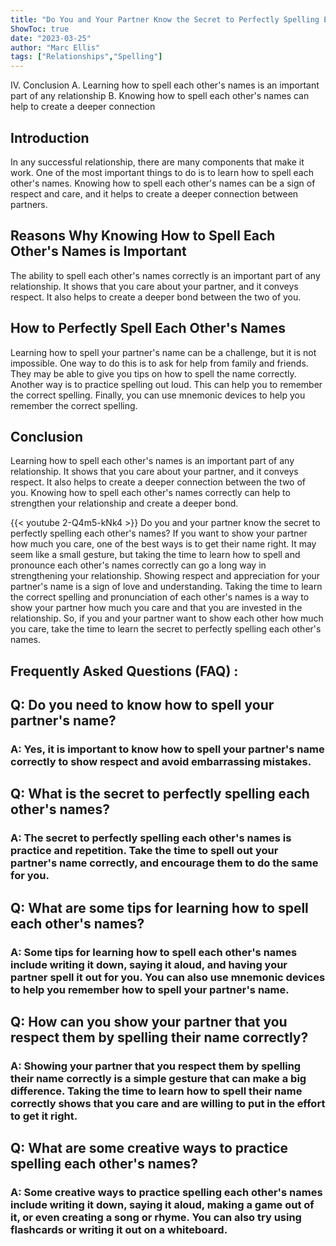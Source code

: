 ```yaml
---
title: "Do You and Your Partner Know the Secret to Perfectly Spelling Each Other's Names?"
ShowToc: true 
date: "2023-03-25"
author: "Marc Ellis" 
tags: ["Relationships","Spelling"]
---
```

IV. Conclusion A. Learning how to spell each other's names is an important part of any relationship B. Knowing how to spell each other's names can help to create a deeper connection

## Introduction

In any successful relationship, there are many components that make it work. One of the most important things to do is to learn how to spell each other's names. Knowing how to spell each other's names can be a sign of respect and care, and it helps to create a deeper connection between partners. 

## Reasons Why Knowing How to Spell Each Other's Names is Important

The ability to spell each other's names correctly is an important part of any relationship. It shows that you care about your partner, and it conveys respect. It also helps to create a deeper bond between the two of you. 

## How to Perfectly Spell Each Other's Names

Learning how to spell your partner's name can be a challenge, but it is not impossible. One way to do this is to ask for help from family and friends. They may be able to give you tips on how to spell the name correctly. Another way is to practice spelling out loud. This can help you to remember the correct spelling. Finally, you can use mnemonic devices to help you remember the correct spelling. 

## Conclusion

Learning how to spell each other's names is an important part of any relationship. It shows that you care about your partner, and it conveys respect. It also helps to create a deeper connection between the two of you. Knowing how to spell each other's names correctly can help to strengthen your relationship and create a deeper bond.

{{< youtube 2-Q4m5-kNk4 >}} 
Do you and your partner know the secret to perfectly spelling each other's names? If you want to show your partner how much you care, one of the best ways is to get their name right. It may seem like a small gesture, but taking the time to learn how to spell and pronounce each other's names correctly can go a long way in strengthening your relationship. Showing respect and appreciation for your partner's name is a sign of love and understanding. Taking the time to learn the correct spelling and pronunciation of each other's names is a way to show your partner how much you care and that you are invested in the relationship. So, if you and your partner want to show each other how much you care, take the time to learn the secret to perfectly spelling each other's names.

## Frequently Asked Questions (FAQ) :
<h2>Q: Do you need to know how to spell your partner's name?</h2>

<h3>A: Yes, it is important to know how to spell your partner's name correctly to show respect and avoid embarrassing mistakes.</h3>

<h2>Q: What is the secret to perfectly spelling each other's names?</h2>

<h3>A: The secret to perfectly spelling each other's names is practice and repetition. Take the time to spell out your partner's name correctly, and encourage them to do the same for you.</h3>

<h2>Q: What are some tips for learning how to spell each other's names?</h2>

<h3>A: Some tips for learning how to spell each other's names include writing it down, saying it aloud, and having your partner spell it out for you. You can also use mnemonic devices to help you remember how to spell your partner's name.</h3>

<h2>Q: How can you show your partner that you respect them by spelling their name correctly?</h2>

<h3>A: Showing your partner that you respect them by spelling their name correctly is a simple gesture that can make a big difference. Taking the time to learn how to spell their name correctly shows that you care and are willing to put in the effort to get it right.</h3>

<h2>Q: What are some creative ways to practice spelling each other's names?</h2>

<h3>A: Some creative ways to practice spelling each other's names include writing it down, saying it aloud, making a game out of it, or even creating a song or rhyme. You can also try using flashcards or writing it out on a whiteboard.</h3>





